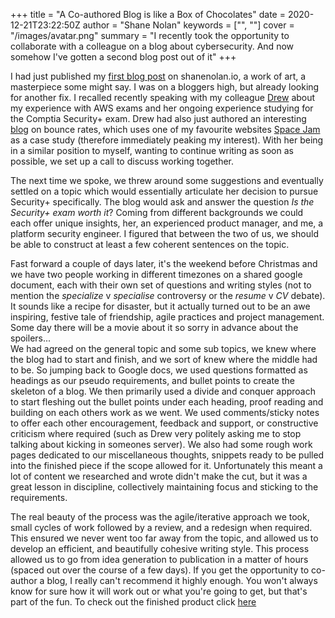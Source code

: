 +++
title = "A Co-authored Blog is like a Box of Chocolates"
date = 2020-12-21T23:22:50Z
author = "Shane Nolan"
keywords = ["", ""]
cover = "/images/avatar.png"
summary = "I recently took the opportunity to collaborate with a colleague on a blog about cybersecurity. And now somehow I've gotten a second blog post out of it"
+++

I had just published my [first blog post](/posts/aws-ml-exam-guide) on shanenolan.io, a work of art, a masterpiece some might say. I was on a bloggers high, but already looking for another fix. I recalled recently speaking with my colleague [Drew](https://drew-noble.com/) about my experience with AWS exams and her ongoing experience studying for the Comptia Security+ exam. Drew had also just authored an interesting [blog](https://www.linkedin.com/pulse/know-more-bounce-rate-drew-noble/) on bounce rates, which uses one of my favourite websites [Space Jam](https://www.spacejam.com/) as a case study (therefore immediately peaking my interest). With her being in a similar position to myself, wanting to continue writing as soon as possible, we set up a call to discuss working together.

The next time we spoke, we threw around some suggestions and eventually settled on a topic which would essentially articulate her decision to pursue Security+ specifically. The blog would ask and answer the question *Is the Security+ exam worth it*? Coming from different backgrounds we could each offer unique insights, her, an experienced product manager, and me, a platform security engineer. I figured that between the two of us, we should be able to construct at least a few coherent sentences on the topic. 

Fast forward a couple of days later, it's the weekend before Christmas and we have two people working in different timezones on a shared google document, each with their own set of questions and writing styles (not to mention the *specialize* v *specialise* controversy or the *resume* v *CV* debate). It sounds like a recipe for disaster, but it actually turned out to be an awe inspiring, festive tale of friendship, agile practices and project management. Some day there will be a movie about it so sorry in advance about the spoilers...  
We had agreed on the general topic and some sub topics, we knew where the blog had to start and finish, and we sort of knew where the middle had to be. So jumping back to Google docs, we used questions formatted as headings as our pseudo requirements, and bullet points to create the skeleton of a blog. We then primarily used a divide and conquer approach to start fleshing out the bullet points under each heading, proof reading and building on each others work as we went. We used comments/sticky notes to offer each other encouragement, feedback and support, or constructive criticism where required (such as Drew very politely asking me to stop talking about kicking in someones server). We also had some rough work pages dedicated to our miscellaneous thoughts, snippets ready to be pulled into the finished piece if the scope allowed for it. Unfortunately this meant a lot of content we researched and wrote didn't make the cut, but it was a great lesson in discipline, collectively maintaining focus and sticking to the requirements.

The real beauty of the process was the agile/iterative approach we took, small cycles of work followed by a review, and a redesign when required. This ensured we never went too far away from the topic, and allowed us to develop an efficient, and beautifully cohesive writing style. This process allowed us to go from idea generation to publication in a matter of hours (spaced out over the course of a few days). If you get the opportunity to co-author a blog, I really can't recommend it highly enough. You won't always know for sure how it will work out or what you're going to get, but that's part of the fun. To check out the finished product click [here](https://www.linkedin.com/pulse/worth-take-security-certification-drew-noble)
